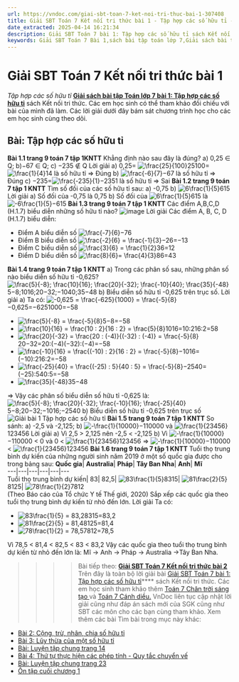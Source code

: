 ```yaml
---
url: https://vndoc.com/giai-sbt-toan-7-ket-noi-tri-thuc-bai-1-307408
title: Giải SBT Toán 7 Kết nối tri thức bài 1 - Tập hợp các số hữu tỉ - VnDoc.com
date_extracted: 2025-04-14 16:21:34
description: Giải SBT Toán 7 bài 1: Tập hợp các số hữu tỉ sách Kết nối tri thức đầy đủ cho từng câu hỏi. Mời các em học sinh cùng theo dõi chi tiết.
keywords: Giải SBT Toán 7 Bài 1,sách bài tập toán lớp 7,Giải sách bài tập Toán lớp 7,Giải SBT Toán 7,Giải SBT Toán 7 Kết nối tri thức,sbt toán 7,sbt toán 7 Kết nối tri thức,toán lớp 7 sbt,Bài Tập hợp các số hữu tỉ
---
```


# Giải SBT Toán 7 Kết nối tri thức bài 1
 _Tập hợp các số hữu tỉ_
[**Giải sách bài tập Toán lớp 7 bài 1: Tập hợp các số hữu tỉ**](<https://vndoc.com/giai-sbt-toan-7-ket-noi-tri-thuc-bai-1-307408>) sách Kết nối tri thức. Các em học sinh có thể tham khảo đối chiếu với bài của mình đã làm. Các lời giải dưới đây bám sát chương trình học cho các em học sinh cùng theo dõi.
## **Bài: Tập hợp các số hữu tỉ**
**Bài 1.1 trang 9 toán 7 tập 1KNTT**
Khẳng định nào sau đây là đúng?
a\) 0,25 ∈ Q;
b\)−67 ∈ Q;
c\) −235 ∉ Q
Lời giải
a\) 0,25= ![\\frac{25}{100}](https://i.vdoc.vn/data/image/blank.png)25100= ![\\frac{1}{4}](https://i.vdoc.vn/data/image/blank.png)14 là số hữu tỉ => Đúng
b\) ![\\frac{-6}{7}](https://i.vdoc.vn/data/image/blank.png)−67 là số hữu tỉ => Đúng
c\) −235=![\\frac{-235}{1}](https://i.vdoc.vn/data/image/blank.png)−2351 là số hữu tỉ => Sai
**Bài 1.2 trang 9 toán 7 tập 1 KNTT**
Tìm số đối của các số hữu tỉ sau:
a\) -0,75
b\) ![6\\frac{1}{5}](https://i.vdoc.vn/data/image/blank.png)615
Lời giải
a\) Số đối của -0,75 là 0,75
b\) Số đối của ![6\\frac{1}{5}](https://i.vdoc.vn/data/image/blank.png)615 là ![-6\\frac{1}{5}](https://i.vdoc.vn/data/image/blank.png)−615
**Bài 1.3 trang 9 toán 7 tập 1 KNTT**
Các điểm A,B,C,D \(H.1.7\) biểu diễn những số hữu tỉ nào?
![image](https://i.vdoc.vn/data/image/2023/10/23/11-189.png)
Lời giải
Các điểm A, B, C, D \(H.1.7\) biểu diễn:
  * Điểm A biểu diễn số ![\\frac{-7}{6}](https://i.vdoc.vn/data/image/blank.png)−76
  * Điểm B biểu diễn số ![\\frac{-2}{6} = \\frac{-1}{3}](https://i.vdoc.vn/data/image/blank.png)−26=−13
  * Điểm C biểu diễn số ![\\frac{3}{6} = \\frac{1}{2}](https://i.vdoc.vn/data/image/blank.png)36=12
  * Điểm D biểu diễn số ![\\frac{8}{6}= \\frac{4}{3}](https://i.vdoc.vn/data/image/blank.png)86=43

**Bài 1.4 trang 9 toán 7 tập 1 KNTT**
a\) Trong các phân số sau, những phân số nào biểu diễn số hữu tỉ -0,625?
![\\frac{5}{-8}; \\frac{10}{16}; \\frac{20}{-32}; \\frac{-10}{40}; \\frac{35}{-48}](https://i.vdoc.vn/data/image/blank.png)5−8;1016;20−32;−1040;35−48
b\) Biểu diễn số hữu tỉ -0,625 trên trục số.
Lời giải
a\) Ta có: ![-0,625 = \\frac{-625}{1000} = \\frac{-5}{8}](https://i.vdoc.vn/data/image/blank.png)−0,625=−6251000=−58
  * ![\\frac{5}{-8} = \\frac{-5}{8}](https://i.vdoc.vn/data/image/blank.png)5−8=−58
  * ![\\frac{10}{16} = \\frac{10 : 2}{16 : 2} = \\frac{5}{8}](https://i.vdoc.vn/data/image/blank.png)1016=10:216:2=58
  * ![\\frac{20}{-32} = \\frac{20 : \(-4\)}{\(-32\) : \(-4\)} = \\frac{-5}{8}](https://i.vdoc.vn/data/image/blank.png)20−32=20:\(−4\)\(−32\):\(−4\)=−58
  * ![\\frac{-10}{16} = \\frac{\(-10\) : 2}{16 : 2} = \\frac{-5}{8}](https://i.vdoc.vn/data/image/blank.png)−1016=\(−10\):216:2=−58
  * ![\\frac{-25}{40} = \\frac{\(-25\) : 5}{40 : 5} = \\frac{-5}{8}](https://i.vdoc.vn/data/image/blank.png)−2540=\(−25\):540:5=−58
  * ![\\frac{35}{-48}](https://i.vdoc.vn/data/image/blank.png)35−48

=> Vậy các phân số biểu diễn số hữu tỉ -0,625 là: ![\\frac{5}{-8}; \\frac{20}{-32}; \\frac{-10}{16}; \\frac{-25}{40}](https://i.vdoc.vn/data/image/blank.png)5−8;20−32;−1016;−2540
b\) Biểu diễn số hữu tỉ -0,625 trên trục số
![Giải bài 1 Tập hợp các số hữu tỉ](https://i.vdoc.vn/data/image/2023/10/23/12-168.png)
**Bài 1.5 trang 9 toán 7 tập 1 KNTT**
So sánh:
a\) -2,5 và -2,125;
b\) ![-\\frac{1}{10000}](https://i.vdoc.vn/data/image/blank.png)−110000 và ![\\frac{1}{23456}](https://i.vdoc.vn/data/image/blank.png)123456
Lời giải
a\) Vì 2,5 > 2,125 nên -2,5 < -2,125
b\) Vì ![-\\frac{1}{10000}](https://i.vdoc.vn/data/image/blank.png)−110000 < 0 và 0 < ![\\frac{1}{23456}](https://i.vdoc.vn/data/image/blank.png)123456
=> ![-\\frac{1}{10000}](https://i.vdoc.vn/data/image/blank.png)−110000 < ![\\frac{1}{23456}](https://i.vdoc.vn/data/image/blank.png)123456
**Bài 1.6 trang 9 toán 7 tập 1 KNTT**
Tuổi thọ trung bình dự kiến của những người sinh năm 2019 ở một số quốc gia được cho trong bảng sau:
**Quốc gia**| **Australia**| **Pháp**| **Tây Ban Nha**| **Anh**| **Mĩ**  
---|---|---|---|---|---  
Tuổi thọ trung bình dự kiến| 83| 82,5| ![83\\frac{1}{5}](https://i.vdoc.vn/data/image/blank.png)8315| ![81\\frac{2}{5}](https://i.vdoc.vn/data/image/blank.png)8125| ![78\\frac{1}{2}](https://i.vdoc.vn/data/image/blank.png)7812  
\(Theo Báo cáo của Tổ chức Y tế Thế giới, 2020\)
Sắp xếp các quốc gia theo tuổi thọ trung bình dự kiến từ nhỏ đến lớn.
Lời giải
Ta có:
  * ![83\\frac{1}{5} = 83,2](https://i.vdoc.vn/data/image/blank.png)8315=83,2
  * ![81\\frac{2}{5} = 81,4](https://i.vdoc.vn/data/image/blank.png)8125=81,4
  * ![78\\frac{1}{2} = 78,5](https://i.vdoc.vn/data/image/blank.png)7812=78,5

Vì 78,5 < 81,4 < 82,5 < 83 < 83,2
Vậy các quốc gia theo tuổi thọ trung bình dự kiến từ nhỏ đến lớn là: Mĩ -> Anh -> Pháp -> Australia ->Tây Ban Nha.
>>>> Bài tiếp theo: [**Giải SBT Toán 7 Kết nối tri thức bài 2**](<https://vndoc.com/giai-sbt-toan-7-ket-noi-tri-thuc-bai-2-307410>)
Trên đây là toàn bộ lời giải bài [Giải SBT Toán 7 bài 1: Tập hợp các số hữu tỉ](<https://vndoc.com/giai-sbt-toan-7-ket-noi-tri-thuc-bai-1-307408>)**** sách Kết nối tri thức. Các em học sinh tham khảo thêm [Toán 7 Chân trời sáng tạo ](<https://vndoc.com/toan-7-tap-1-ctst>)và [Toán 7 Cánh diều.](<https://vndoc.com/toan-7-tap-1-canh-dieu>) VnDoc liên tục cập nhật lời giải cũng như đáp án sách mới của SGK cũng như SBT các môn cho các bạn cùng tham khảo.
Xem thêm các bài Tìm bài trong mục này khác:
  * [Bài 2: Cộng, trừ, nhân, chia số hữu tỉ](</giai-sbt-toan-7-ket-noi-tri-thuc-bai-2-307410>)
  * [Bài 3: Lũy thừa của một số hữu tỉ](</giai-sbt-toan-7-ket-noi-tri-thuc-bai-3-307412>)
  * [Bài: Luyện tập chung trang 14](</giai-sbt-toan-7-ket-noi-tri-thuc-bai-luyen-tap-chung-trang-14-307415>)
  * [Bài 4: Thứ tự thực hiện các phép tính - Quy tắc chuyển vế](</giai-sbt-toan-7-ket-noi-tri-thuc-bai-4-307416>)
  * [Bài: Luyện tập chung trang 23](</giai-sbt-toan-7-ket-noi-tri-thuc-bai-luyen-tap-chung-trang-23-307418>)
  * [Ôn tập cuối chương 1](</giai-sbt-toan-7-ket-noi-tri-thuc-bai-on-tap-cuoi-chuong-1-307420>)

